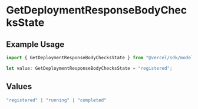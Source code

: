 # GetDeploymentResponseBodyChecksState

## Example Usage

```typescript
import { GetDeploymentResponseBodyChecksState } from "@vercel/sdk/models/operations/getdeployment.js";

let value: GetDeploymentResponseBodyChecksState = "registered";
```

## Values

```typescript
"registered" | "running" | "completed"
```